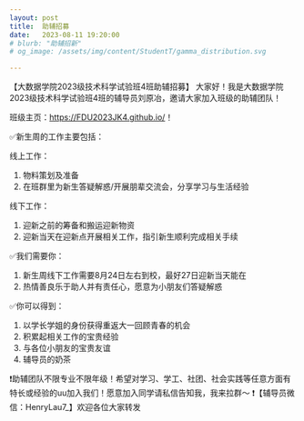 ```yaml
---
layout: post
title:  助辅招募
date:   2023-08-11 19:20:00
# blurb: "助辅招新"
# og_image: /assets/img/content/StudentT/gamma_distribution.svg

---
```


【大数据学院2023级技术科学试验班4班助辅招募】
大家好！我是大数据学院2023级技术科学试验班4班的辅导员刘原冶，邀请大家加入班级的助辅团队！

班级主页：<a href="https://FDU2023JK4.github.io/">https://FDU2023JK4.github.io/</a>！

✅新生周的工作主要包括：

线上工作：
1. 物料策划及准备
2. 在班群里为新生答疑解惑/开展朋辈交流会，分享学习与生活经验

线下工作：
1. 迎新之前的筹备和搬运迎新物资
2. 迎新当天在迎新点开展相关工作，指引新生顺利完成相关手续

✅我们需要你：
1. 新生周线下工作需要8月24日左右到校，最好27日迎新当天能在
2. 热情善良乐于助人并有责任心，愿意为小朋友们答疑解惑

✅你可以得到：
1. 以学长学姐的身份获得重返大一回顾青春的机会
2. 积累起相关工作的宝贵经验
3. 与各位小朋友的宝贵友谊
4. 辅导员的奶茶

❗️助辅团队不限专业不限年级！希望对学习、学工、社团、社会实践等任意方面有特长或经验的uu加入我们！愿意加入同学请私信告知我，我来拉群～
❗️【辅导员微信：HenryLau7_】欢迎各位大家转发